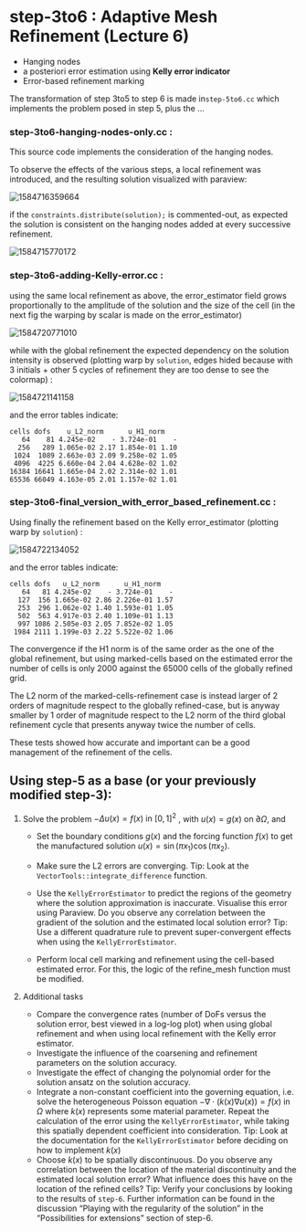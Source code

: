 # step-3to6 : Adaptive Mesh Refinement (Lecture 6)

- Hanging nodes
- a posteriori error estimation using **Kelly error indicator**
- Error-based refinement marking



The transformation of step 3to5 to step 6 is made in`step-5to6.cc` which implements the problem posed in step 5, plus  the ...

### step-3to6-hanging-nodes-only.cc : 

This source code implements the consideration of the hanging nodes.

To observe the effects of the various steps, a local refinement was introduced, and the resulting solution visualized with paraview:

![1584716359664](1584716359664.png)

if the `constraints.distribute(solution);` is commented-out, as expected the solution is consistent on the hanging nodes added at every successive refinement.

![1584715770172](1584715770172.png)



### step-3to6-adding-Kelly-error.cc : 

using the same local refinement as above, the error_estimator field grows proportionally to the amplitude of the solution and the size of the cell (in the next fig the warping by scalar is made on the error_estimator)

![1584720771010](1584720771010.png)

while with the global refinement the expected dependency on the solution intensity is observed (plotting warp by `solution`, edges hided because with 3 initials + other 5 cycles of refinement they are too dense to see the colormap) : 

![1584721141158](1584721141158.png)

and the error tables indicate:

```
cells dofs    u_L2_norm      u_H1_norm    
   64    81 4.245e-02    - 3.724e-01    - 
  256   289 1.065e-02 2.17 1.854e-01 1.10 
 1024  1089 2.663e-03 2.09 9.258e-02 1.05 
 4096  4225 6.660e-04 2.04 4.628e-02 1.02 
16384 16641 1.665e-04 2.02 2.314e-02 1.01 
65536 66049 4.163e-05 2.01 1.157e-02 1.01 
```

### step-3to6-final_version_with_error_based_refinement.cc : 

Using finally the refinement based on the Kelly error_estimator (plotting warp by `solution`) :

![1584722134052](1584722134052.png)

and the error tables indicate:

```
cells dofs   u_L2_norm      u_H1_norm    
   64   81 4.245e-02    - 3.724e-01    - 
  127  156 1.665e-02 2.86 2.226e-01 1.57 
  253  296 1.062e-02 1.40 1.593e-01 1.05 
  502  563 4.917e-03 2.40 1.109e-01 1.13 
  997 1086 2.505e-03 2.05 7.852e-02 1.05 
 1984 2111 1.199e-03 2.22 5.522e-02 1.06 
```

The convergence if the H1 norm is of the same order as the one of the global refinement, but using marked-cells based on the estimated error the number of cells is only 2000 against the 65000 cells of the globally refined grid.

The L2 norm of the marked-cells-refinement case is instead larger of 2 orders of magnitude respect to the globally refined-case, but is anyway smaller by 1 order of magnitude respect to the L2 norm of the third global refinement cycle that presents anyway twice the number of cells.

These tests showed how accurate and important can be a good management of the refinement of the cells.





## Using step-5 as a base (or your previously modified step-3):

1. Solve the problem $-\Delta u(x) = f(x) \text{ in } [0, 1]^2$ , with $u(x) = g(x)$ on $\partial \Omega$, and
	- Set the boundary conditions $g(x)$ and the forcing function $f(x)$ to get the manufactured solution $u(x) = \sin(\pi x_1) \cos(\pi x_2)$.
	- Make sure the L2 errors are converging.
	Tip: Look at the `VectorTools::integrate_difference` function.
	
	- Use the `KellyErrorEstimator` to predict the regions of the geometry where the solution approximation is inaccurate. Visualise this error using Paraview. Do you observe any correlation between the gradient of the solution and the estimated local solution error?
	Tip: Use a different quadrature rule to prevent super-convergent effects when using the `KellyErrorEstimator`.
	- Perform local cell marking and refinement using the cell-based estimated error. For this, the logic of the refine_mesh function must be modified.
	
2. Additional tasks
	- Compare the convergence rates (number of DoFs versus the solution error, best viewed in a log-log plot) when using global refinement and when using local refinement with the Kelly error estimator.
	- Investigate the influence of the coarsening and refinement parameters on the solution accuracy.
	- Investigate the effect of changing the polynomial order for the solution ansatz on the solution accuracy.
	- Integrate a non-constant coefficient into the governing equation, i.e. solve the heterogeneous Poisson equation
	$-\nabla\cdot(k(x)\nabla u(x)) = f(x)$ in $\Omega$
	where $k(x)$ represents some material parameter. Repeat the calculation of the error using the `KellyErrorEstimator`, while taking this spatially dependent coefficient into consideration. 
    Tip: Look at the documentation for the `KellyErrorEstimator` before deciding on how to implement $k(x)$
    - Choose $k(x)$ to be spatially discontinuous. Do you observe any correlation between the location of the material discontinuity and the estimated local solution error? What influence does this have on the location of the refined cells?
    Tip: Verify your conclusions by looking to the results of `step-6`.
    Further information can be found in the discussion “Playing with the regularity of the solution” in the “Possibilities for extensions” section of step-6.